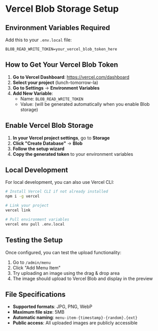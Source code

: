 # Vercel Blob Storage Setup

## Environment Variables Required

Add this to your `.env.local` file:

```
BLOB_READ_WRITE_TOKEN=your_vercel_blob_token_here
```

## How to Get Your Vercel Blob Token

1. **Go to Vercel Dashboard**: https://vercel.com/dashboard
2. **Select your project** (lunch-tomorrow-la)
3. **Go to Settings** → **Environment Variables**
4. **Add New Variable**:
   - Name: `BLOB_READ_WRITE_TOKEN`
   - Value: (will be generated automatically when you enable Blob storage)

## Enable Vercel Blob Storage

1. **In your Vercel project settings**, go to **Storage**
2. **Click "Create Database"** → **Blob**
3. **Follow the setup wizard**
4. **Copy the generated token** to your environment variables

## Local Development

For local development, you can also use Vercel CLI:

```bash
# Install Vercel CLI if not already installed
npm i -g vercel

# Link your project
vercel link

# Pull environment variables
vercel env pull .env.local
```

## Testing the Setup

Once configured, you can test the upload functionality:

1. Go to `/admin/menu`
2. Click "Add Menu Item"
3. Try uploading an image using the drag & drop area
4. The image should upload to Vercel Blob and display in the preview

## File Specifications

- **Supported formats**: JPG, PNG, WebP
- **Maximum file size**: 5MB
- **Automatic naming**: `menu-item-{timestamp}-{random}.{ext}`
- **Public access**: All uploaded images are publicly accessible
